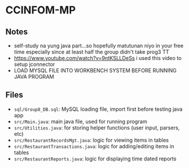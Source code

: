 # CCINFOM-MP

## Notes
- self-study na yung java part...so hopefully matutunan niyo in your free time especially since at least half the group didn't take prog3 TT
- https://www.youtube.com/watch?v=9ntKSLLDeSs i used this video to setup jconnector
- LOAD MYSQL FILE INTO WORKBENCH SYSTEM BEFORE RUNNING JAVA PROGRAM

## Files
- `sql/Group8_DB.sql`: MySQL loading file, import first before testing java app
- `src/Main.java`: main java file, used for running program
- `src/Utilities.java`: for storing helper functions (user input, parsers, etc)
- `src/RestaurantRecordsMgt.java`: logic for viewing items in tables
- `src/RestaurantTransactions.java`: logic for adding/editing items in tables
- `src/RestaurantReports.java`: logic for displaying time dated reports